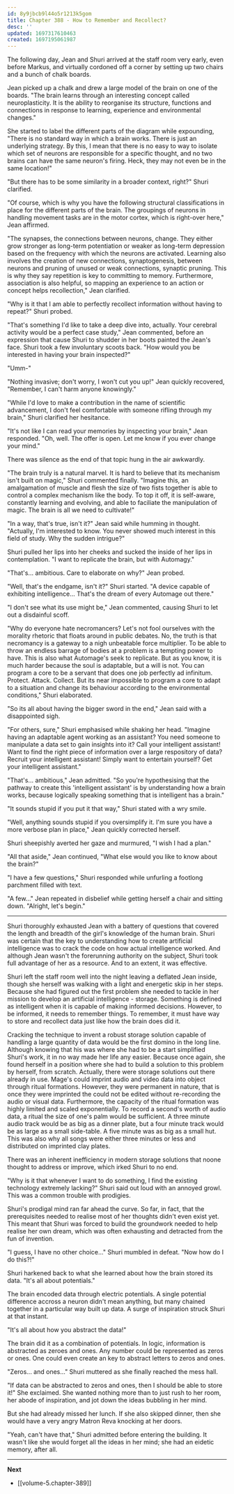 ```yaml
---
id: 8y9jbcb9l44o5r1213k5gom
title: Chapter 388 - How to Remember and Recollect?
desc: ''
updated: 1697317610463
created: 1697195061987
---
```


The following day, Jean and Shuri arrived at the staff room very early, even before Markus, and virtually cordoned off a corner by setting up two chairs and a bunch of chalk boards.

Jean picked up a chalk and drew a large model of the brain on one of the boards. "The brain learns through an interesting concept called neuroplasticity. It is the ability to reorganise its structure, functions and connections in response to learning, experience and environmental changes."

She started to label the different parts of the diagram while expounding, "There is no standard way in which a brain works. There is just an underlying strategy. By this, I mean that there is no easy to way to isolate which set of neurons are responsible for a specific thought, and no two brains can have the same neuron's firing. Heck, they may not even be in the same location!"

"But there has to be some similarity in a broader context, right?" Shuri clarified.

"Of course, which is why you have the following structural classifications in place for the different parts of the brain. The groupings of neurons in handling movement tasks are in the motor cortex, which is right-over here," Jean affirmed.

"The synapses, the connections between neurons, change. They either grow stronger as long-term potentiation or weaker as long-term depression based on the frequency with which the neurons are activated. Learning also involves the creation of new connections, synaptogenesis, between neurons and pruning of unused or weak connections, synaptic pruning. This is why they say repetition is key to committing to memory. Furthermore, association is also helpful, so mapping an experience to an action or concept helps recollection," Jean clarified.

"Why is it that I am able to perfectly recollect information without having to repeat?" Shuri probed.

"That's something I'd like to take a deep dive into, actually. Your cerebral activity would be a perfect case study," Jean commented, before an expression that cause Shuri to shudder in her boots painted the Jean's face. Shuri took a few involuntary scoots back. "How would you be interested in having your brain inspected?"

"Umm-"

"Nothing invasive; don't worry, I won't cut you up!" Jean quickly recovered, "Remember, I can't harm anyone knowingly."

"While I'd love to make a contribution in the name of scientific advancement, I don't feel comfortable with someone rifling through my brain," Shuri clarified her hesitance.

"It's not like I can read your memories by inspecting your brain," Jean responded. "Oh, well. The offer is open. Let me know if you ever change your mind."

There was silence as the end of that topic hung in the air awkwardly.

"The brain truly is a natural marvel. It is hard to believe that its mechanism isn't built on magic," Shuri commented finally. "Imagine this, an amalgamation of muscle and flesh the size of two fists together is able to control a complex mechanism like the body. To top it off, it is self-aware, constantly learning and evolving, and able to faciliate the manipulation of magic. The brain is all we need to cultivate!"

"In a way, that's true, isn't it?" Jean said while humming in thought. "Actually, I'm interested to know. You never showed much interest in this field of study. Why the sudden intrigue?"

Shuri pulled her lips into her cheeks and sucked the inside of her lips in contemplation. "I want to replicate the brain, but with Automagy."

"That's... ambitious. Care to elaborate on why?" Jean probed.

"Well, that's the endgame, isn't it?" Shuri started. "A device capable of exhibiting intelligence... That's the dream of every Automage out there."

"I don't see what its use might be," Jean commented, causing Shuri to let out a disdainful scoff.

"Why do everyone hate necromancers? Let's not fool ourselves with the morality rhetoric that floats around in public debates. No, the truth is that necromancy is a gateway to a nigh unbeatable force multiplier. To be able to throw an endless barrage of bodies at a problem is a tempting power to have. This is also what Automage's seek to replicate. But as you know, it is much harder because the soul is adaptable, but a will is not. You can program a core to be a servant that does one job perfectly ad infinitum. Protect. Attack. Collect. But its near impossible to program a core to adapt to a situation and change its behaviour according to the environmental conditions," Shuri elaborated.

"So its all about having the bigger sword in the end," Jean said with a disappointed sigh.

"For others, sure," Shuri emphasised while shaking her head. "Imagine having an adaptable agent working as an assistant? You need someone to manipulate a data set to gain insights into it? Call your intelligent assistant! Want to find the right piece of information over a large respository of data? Recruit your intelligent assistant! Simply want to entertain yourself? Get your intelligent assistant."

"That's... ambitious," Jean admitted. "So you're hypothesising that the pathway to create this 'intelligent assistant' is by understanding how a brain works, because logically speaking something that is intelligent has a brain."

"It sounds stupid if you put it that way," Shuri stated with a wry smile.

"Well, anything sounds stupid if you oversimplify it. I'm sure you have a more verbose plan in place," Jean quickly corrected herself.

Shuri sheepishly averted her gaze and murmured, "I wish I had a plan."

"All that aside," Jean continued, "What else would you like to know about the brain?"

"I have a few questions," Shuri responded while unfurling a footlong parchment filled with text.

"A few..." Jean repeated in disbelief while getting herself a chair and sitting down. "Alright, let's begin."

____

Shuri thoroughly exhausted Jean with a battery of questions that covered the length and breadth of the girl's knowledge of the human brain. Shuri was certain that the key to understanding how to create artificial intelligence was to crack the code on how actual intelligence worked. And although Jean wasn't the forerunning authority on the subject, Shuri took full advantage of her as a resource. And to an extent, it was effective.

Shuri left the staff room well into the night leaving a deflated Jean inside, though she herself was walking with a light and energetic skip in her steps. Because she had figured out the first problem she needed to tackle in her mission to develop an artificial intelligence - storage. Something is defined as intelligent when it is capable of making informed decisions. However, to be informed, it needs to remember things. To remember, it must have way to store and recollect data just like how the brain does did it.

Cracking the technique to invent a robust storage solution capable of handling a large quantity of data would be the first domino in the long line. Although knowing that his was where she had to be a start simplified Shuri's work, it in no way made her life any easier. Because once again, she found herself in a position where she had to build a solution to this problem by herself, from scratch. Actually, there were storage solutions out there already in use. Mage's could imprint audio and video data into object through ritual formations. However, they were permanent in nature, that is once they were imprinted the could not be edited without re-recording the audio or visual data. Furthermore, the capacity of the ritual formation was highly limited and scaled exponentially. To record a second's worth of audio data, a ritual the size of one's palm would be sufficient. A three minute audio track would be as big as a dinner plate, but a four minute track would be as large as a small side-table. A five minute was as big as a small hut. This was also why all songs were either three minutes or less and distributed on imprinted clay plates.

There was an inherent inefficiency in modern storage solutions that noone thought to address or improve, which irked Shuri to no end.

"Why is it that whenever I want to do something, I find the existing technology extremely lacking?" Shuri said out loud with an annoyed growl. This was a common trouble with prodigies.

Shuri's prodigal mind ran far ahead the curve. So far, in fact, that the prerequisites needed to realise most of her thoughts didn't even exist yet. This meant that Shuri was forced to build the groundwork needed to help realise her own dream, which was often exhausting and detracted from the fun of invention.

"I guess, I have no other choice..." Shuri mumbled in defeat. "Now how do I do this?!"

Shuri harkened back to what she learned about how the brain stored its data. "It's all about potentials."

The brain encoded data through electric potentials. A single potential difference accross a neuron didn't mean anything, but many chained together in a particular way built up data. A surge of inspiration struck Shuri at that instant.

"It's all about how you abstract the data!"

The brain did it as a combination of potentials. In logic, information is abstracted as zeroes and ones. Any number could be represented as zeros or ones. One could even create an key to abstract letters to zeros and ones.

"Zeros... and ones..." Shuri muttered as she finally reached the mess hall.

"If data can be abstracted to zeros and ones, then I should be able to store it!" She exclaimed. She wanted nothing more than to just rush to her room, her abode of inspiration, and jot down the ideas bubbling in her mind.

But she had already missed her lunch. If she also skipped dinner, then she would have a very angry Matron Reva knocking at her doors.

"Yeah, can't have that," Shuri admitted before entering the building. It wasn't like she would forget all the ideas in her mind; she had an eidetic memory, after all.

____

**Next**
* [[volume-5.chapter-389]]